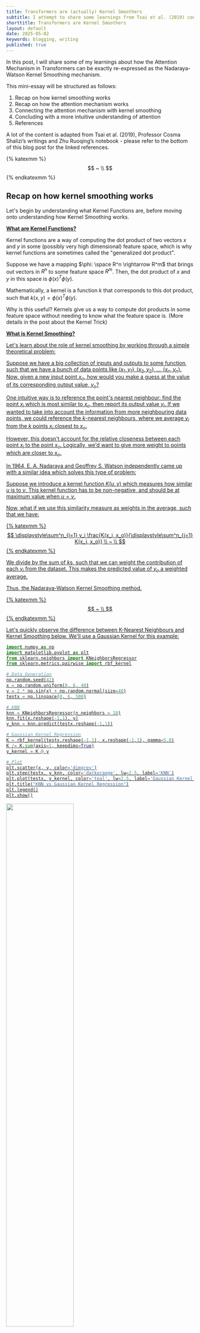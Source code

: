 ```yaml
---
title: Transformers are (actually) Kernel Smoothers
subtitle: I attempt to share some learnings from Tsai et al. (2019) connecting the Attention Mechanism to Nadaraya-Watson Kernel Smoothing (1964).
shorttitle: Transformers are Kernel Smoothers
layout: default
date: 2025-05-02
keywords: blogging, writing
published: true
---
```


In this post, I will share some of my learnings about how the Attention Mechanism in Transformers can be exactly re-expressed as the Nadaraya-Watson Kernel Smoothing mechanism.

This mini-essay will be structured as follows:
1. Recap on how kernel smoothing works
2. Recap on how the attention mechanism works
3. Connecting the attention mechanism with kernel smoothing
4. Concluding with a more intuitive understanding of attention
5. References

A lot of the content is adapted from Tsai et al. (2019), Professor Cosma Shalizi’s writings and Zhu Ruoqing’s notebook - please refer to the bottom of this blog post for the linked references.

{% katexmm %} $$ ~ \\ $$ {% endkatexmm %}

Recap on how kernel smoothing works
---

Let's begin by understanding what Kernel Functions are, before moving onto understanding how Kernel Smoothing works.


<u><b>What are Kernel Functions?</b></u>

Kernel functions are a way of computing the dot product of two vectors $x$ and $y$ in some (possibly very high dimensional) feature space, which is why kernel functions are sometimes called the "generalized dot product".

Suppose we have a mapping $\phi: \space R^n \rightarrow R^m$ that brings out vectors in $R^n$ to some feature space $R^m$. Then, the dot product of $x$ and $y$ in this space is $\phi (x)^T \phi (y)$.

Mathematically, a kernel is a function $k$ that corresponds to this dot product, such that $k(x,y) = \phi (x)^T \phi (y)$.

Why is this useful? Kernels give us a way to compute dot products in some feature space without needing to know what the feature space is. (More details in the post about the Kernel Trick)


<u><b>What is Kernel Smoothing?</b><u>

Let's learn about the role of kernel smoothing by working through a simple theoretical problem:

Suppose we have a big collection of inputs and outputs to some function, such that we have a bunch of data points like $(x_1, y_1), (x_2, y_2), ..., (x_n, y_n)$. Now, given a new input point $x_o$, how would you make a guess at the value of its corresponding output value, $y_o$?

One intuitive way is to reference the point's nearest neighbour: find the point $x_i$ which is most similar to $x_o$, then report its output value $y_i$. If we wanted to take into account the information from more neighbouring data points, we could reference the $k$-nearest neighbours, where we average $y_i$ from the $k$ points $x_i$ closest to $x_o$.

However, this doesn't account for the relative closeness between each point $x_i$ to the point $x_o$. Logically, we'd want to give more weight to points which are closer to $x_o$.

In 1964, E. A. Nadaraya and Geoffrey S. Watson independently came up with a similar idea which solves this type of problem:

Suppose we introduce a kernel function $K(u,v)$ which measures how similar $u$ is to $v$. This kernel function has to be non-negative, and should be at maximum value when $u = v$.

Now, what if we use this similarity measure as weights in the average, such that we have:

{% katexmm %} 
$$ 
\displaystyle\sum^n_{i=1} y_i \frac{K(x_i, x_o)}{\displaystyle\sum^n_{j=1} K(x_j, x_o)} \\
~ \\
$$ 
{% endkatexmm %}

We divide by the sum of $k$s, such that we can weight the contribution of each $y_i$ from the dataset. This makes the predicted value of $y_o$ a weighted average.

Thus, the Nadaraya-Watson Kernel Smoothing method.

{% katexmm %} $$ ~ \\ $$ {% endkatexmm %}

Let's quickly observe the difference between K-Nearest Neighbours and Kernel Smoothing below. We'll use a Gaussian Kernel for this example:

```python
import numpy as np
import matplotlib.pyplot as plt
from sklearn.neighbors import KNeighborsRegressor
from sklearn.metrics.pairwise import rbf_kernel

# Data Generation
np.random.seed(42)
x = np.random.uniform(0, 6, 40)
y = 2 * np.sin(x) + np.random.normal(size=40)
testx = np.linspace(0, 6, 500)

# KNN
knn = KNeighborsRegressor(n_neighbors = 10)
knn.fit(x.reshape(-1,1), y)
y_knn = knn.predict(testx.reshape(-1,1))

# Gaussian Kernel Regression
K = rbf_kernel(testx.reshape(-1,1), x.reshape(-1,1), gamma=5.0)
K /= K.sum(axis=1, keepdims=True)
y_kernel = K @ y

# Plot
plt.scatter(x, y, color='dimgrey')
plt.step(testx, y_knn, color='darkorange', lw=2.5, label='KNN')
plt.plot(testx, y_kernel, color='teal', lw=2.5, label='Gaussian Kernel')
plt.title("KNN vs Gaussian Kernel Regression")
plt.legend()
plt.show()
```

<div class="centered-image">
    <img class="post-image" src="/assets/blog_images/image85.png" width="60%">
</div>

We can see how smooth the kernel plot is compared to the KNN plot.

{% katexmm %} $$ ~ \\ $$ {% endkatexmm %}

To end off with some extra details on the kernel function:

Let's say we have a possible kernel function $K(u,v) = \text{exp} (u \cdot v)$. 

Another valid kernel function is $K(u,v) = \text{exp} (w_1 u \cdot w_2 v)$, where $w_1, w_2$ are square matrices. 

This is equivalent to $K(u,v) = \text{exp} (u \cdot w_1^T w_2 v)$, which makes it much clearer that we're actually using the matrix $w_1^T w_2$ to define an inner product between the two input vectors. 

Then, to avoid numerical underflow/overflow issues, we normalize by the dimensionality $d$ of the input vectors, such that:

{% katexmm %} 
$$ 
K(u,v) = \text{exp} (\frac{w_1 u \cdot w_2 v}{\sqrt{d}})
~ \\
$$ 
{% endkatexmm %}

{% katexmm %} $$ ~ \\ $$ {% endkatexmm %}



Recap on how the Attention Mechanism works
---
Recall that the attention mechanism computes a weighted sum of values, where each weight reflects how relevant another input is to a given query.

Given:
- Queries (Q) - what you're trying to match
- Keys (K) - what you're comparing against
- Values (V) - the information you're trying to retrieve

The attention formula is:

{% katexmm %} 
$$ 
\text{Attention}(Q,K,V) = \text{softmax}(\frac{QK^T}{\sqrt{d_k}}) V \\
~ \\
$$ 
{% endkatexmm %}

Where we first compute the similarity between $Q$ and $K$ via dot product $QK^T$, then scale it by $\sqrt{d_k}$ for numerical stability, then apply softmax to turn the scores into weights, then multiply those weights with the values $V$.

{% katexmm %} $$ ~ \\ $$ {% endkatexmm %}




Connecting the attention mechanism with kernel smoothing
---
Recall that in the attention mechanism, the query, key and value vectors are linear projections of the input embeddings.

For example, given a token at position $q$, its input vector is $x_q = f_q + t_q$, where $f_q$ is the (word) embedding and $t_q$ is the positional embedding.

Then, we compute:
- Query vector $Q$ = $x_q W_q$
- Key vector $K$ = $x_k W_k$
- Value vector $V$ = $x_k W_v$

Whereby each $W_q, W_k, W_v$ is a learned weight matrix, typically shared across all positions in the sequence, and $S_{x(q/k/
v)}$ being the set representation of the query/key/value sequence $x_{ \{ q/k/v \} }$.

Thus, we can rewrite the attention mechanism equation as:

{% katexmm %} 
$$ 
\text{Attention}(x_q ; S_{xk}) = \text{softmax}(\frac{x_q W_q (x_k W_k)^T}{\sqrt{d_k}}) x_k W_v \\
~ \\
$$ 
{% endkatexmm %}

Next, let's work through a few observations to improve our interpretation of the attention mechanism.

<b>(1)</b> Firstly, we can see that the output is determined by the dot product between $x_q$ and $x_k$ with additional mappings $W_q$, $W_k$, and scaling by $d_k$. 

This shows that the dot product, after linear projection and scaling, acts as a learned similarity function, which we can interpret as $K(x_q, x_k)$.

So, the attention uses a learned, scaled kernel like so:

{% katexmm %} 
$$ 
\frac{x_q W_q (x_k W_k)^T}{\sqrt{d_k}} \space \rightarrow \space k(x_q, x_k) \\
$$ 
{% endkatexmm %}

{% katexmm %} $$ ~ \\ $$ {% endkatexmm %}

<b>(2)</b> Next, we can focus on the softmax function. We can interpret it as assigning a probability to each key $x_k$, given a query $x_q$, based on how similar they are. 

Let's say you're given an input sentence: "The cat sat on the mat". Using self-attention, to find the attention scores for the query "cat", you'd get the attention distribution: $\text{Pr}( \text{key} \| \text{query = "cat"})$.

This provides us with the perspective that the attention mechanism uses "softmax-normalized similarity scores", which are conditional probabilities.

Then, we can use the probabilities as weights, like so:

{% katexmm %} 
$$ 
p(x_k | x_q) = \frac{k(x_q, x_k)}{\displaystyle\sum_{x_k^{'} \epsilon M(x_q, S_{x_k})} k(x_q, x_k^{'})} \\
$$ 
{% endkatexmm %}

{% katexmm %} $$ ~ \\ $$ {% endkatexmm %}

<b>(3)</b> Additionally, shown in the equation above, we also introduce a set filtering functon $M(x_q, S_{x_k})$, which returns a set of elements that are visible to $x_q$. Sometimes, not all keys are visible to a query (such as in decoder self-attention, sparse attention, etc), so this function $M(x_q, S_{x_k})$ allows us to define the subset of keys that $x_q$ is allowed to see.

{% katexmm %} $$ ~ \\ $$ {% endkatexmm %}

Bringing these together, we can represent the attention equation like so:

{% katexmm %} 
$$ 
\boxed{ \text{Attention}(x_q; M(x_q, S_{x_k})) = \displaystyle\sum_{x_k \epsilon M(x_q, S_{x_k})} \frac{k(x_q, x_k)}{\displaystyle\sum_{x_k^{'} \epsilon M(x_q, S_{x_k})} k(x_q, x_k^{'})} v(x_k) } \\
~ \\
$$ 
{% endkatexmm %}

We can see that the core structure consists of kernel-weighted average values, and we can see that the attention mechanism is structurally equivalent to Nadaraya-Watson Kernel Smoothing over a filtered subset of keys!

{% katexmm %} $$ ~ \\ $$ {% endkatexmm %}


Concluding with a more intuitive understanding of attention
---
From this perspective, we can understand "Attention" better as a principled statistical operation. When I first learned about the attention mechanism, there was a lot of confusion that arose from thinking of it as a close analogy to human attention, while wrangling with abstract terms like "key", "query" and "value". 

But by viewing attention through the lens of kernel smoothing, it becomes simple to grasp the concept as a way of computing a weighted average of the values, where the weights are determined by how similar each key is to a given query.

Thank you for reading!

{% katexmm %} $$ ~ \\ $$ {% endkatexmm %}



References
---
This blog post heavily referenced the following sources:
- Tsai et al.'s <a href="https://arxiv.org/abs/1908.11775" target="_blank">paper that originally connected the Attention Mechanism to Kernel Smoothing.</a> It's very readable!
- Professor Cosma Shalizi's <a href="http://bactra.org/notebooks/nn-attention-and-transformers.html#just-kernels" target="_blank">notebook on the same topic.</a> I particularly enjoyed his concise but clear formulation of the use of kernels and their link to the attention mechanism.
- Ruoqing Zhu's <a href="https://teazrq.github.io/stat432/rnote/Kernel/Kernel.html" target="_blank">clear writing on Kernels which served as a good recap for me on the topic.</a> The graphics are very helpful!
- This stats.stackexchange post <a href="https://stats.stackexchange.com/questions/152897/how-to-intuitively-explain-what-a-kernel-is" target="_blank">which also served as a good recap on the topic of kernels!</a>